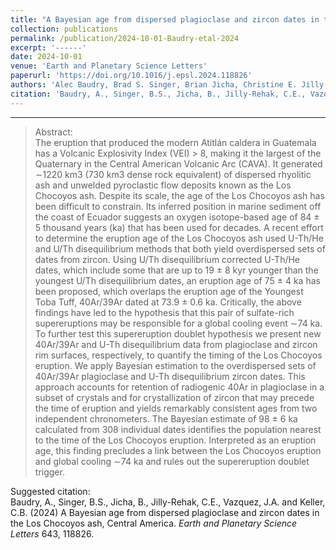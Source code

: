 ```yaml
---
title: "A Bayesian age from dispersed plagioclase and zircon dates in the Los Chocoyos ash, Central America"
collection: publications
permalink: /publication/2024-10-01-Baudry-etal-2024
excerpt: '------'
date: 2024-10-01
venue: 'Earth and Planetary Science Letters'
paperurl: 'https://doi.org/10.1016/j.epsl.2024.118826'
authors: 'Alec Baudry, Brad S. Singer, Brian Jicha, Christine E. Jilly-Rehak, Jorge A. Vazquez, and C. Brenhin Keller'
citation: 'Baudry, A., Singer, B.S., Jicha, B., Jilly-Rehak, C.E., Vazquez, J.A. and Keller, C.B. (2024) A Bayesian age from dispersed plagioclase and zircon dates in the Los Chocoyos ash, Central America. <i>Earth and Planetary Science Letters</i> 643, 118826.'
---
```


------

>Abstract: <br/>The eruption that produced the modern Atitlán caldera in Guatemala has a Volcanic Explosivity Index (VEI) > 8, making it the largest of the Quaternary in the Central American Volcanic Arc (CAVA). It generated ∼1220 km3 (730 km3 dense rock equivalent) of dispersed rhyolitic ash and unwelded pyroclastic flow deposits known as the Los Chocoyos ash. Despite its scale, the age of the Los Chocoyos ash has been difficult to constrain. Its inferred position in marine sediment off the coast of Ecuador suggests an oxygen isotope-based age of 84 ± 5 thousand years (ka) that has been used for decades. A recent effort to determine the eruption age of the Los Chocoyos ash used U-Th/He and U/Th disequilibrium methods that both yield overdispersed sets of dates from zircon. Using U/Th disequilibrium corrected U-Th/He dates, which include some that are up to 19 ± 8 kyr younger than the youngest U/Th disequilibrium dates, an eruption age of 75 ± 4 ka has been proposed, which overlaps the eruption age of the Youngest Toba Tuff, 40Ar/39Ar dated at 73.9 ± 0.6 ka. Critically, the above findings have led to the hypothesis that this pair of sulfate-rich supereruptions may be responsible for a global cooling event ∼74 ka. To further test this supereruption doublet hypothesis we present new 40Ar/39Ar and U-Th disequilibrium data from plagioclase and zircon rim surfaces, respectively, to quantify the timing of the Los Chocoyos eruption. We apply Bayesian estimation to the overdispersed sets of 40Ar/39Ar plagioclase and U-Th disequilibrium zircon dates. This approach accounts for retention of radiogenic 40Ar in plagioclase in a subset of crystals and for crystallization of zircon that may precede the time of eruption and yields remarkably consistent ages from two independent chronometers. The Bayesian estimate of 98 ± 6 ka calculated from 308 individual dates identifies the population nearest to the time of the Los Chocoyos eruption. Interpreted as an eruption age, this finding precludes a link between the Los Chocoyos eruption and global cooling ∼74 ka and rules out the supereruption doublet trigger.

Suggested citation: <br/>Baudry, A., Singer, B.S., Jicha, B., Jilly-Rehak, C.E., Vazquez, J.A. and Keller, C.B. (2024) A Bayesian age from dispersed plagioclase and zircon dates in the Los Chocoyos ash, Central America. <i>Earth and Planetary Science Letters</i> 643, 118826.